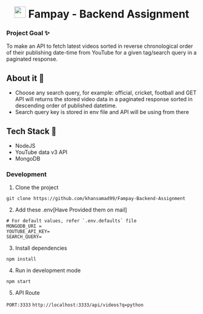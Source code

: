  

<h1 align="center">
<img  width="30" src="https://user-images.githubusercontent.com/77020164/146640192-61300696-16fd-4e8d-be1e-226ba1f90c52.png"/>
Fampay - Backend Assignment 
</h1>


### Project Goal ✨

To make an API to fetch latest videos sorted in reverse chronological order of their publishing date-time from YouTube for a given tag/search query in a paginated response.

## About it :scroll:	

* Choose any search query, for example: official, cricket, football and GET API will returns the stored video data in a paginated response sorted in descending order of published datetime.
* Search query key is stored in env file and API will be using from there


## Tech Stack :memo:
 * NodeJS
 * YouTube data v3 API
 * MongoDB

### Development

1. Clone the project

`git clone https://github.com/khansamad99/Fampay-Backend-Assignment`

2. Add these .env[Have Provided them on mail]

```
# For default values, refer `.env.defaults` file
MONGODB_URI = 
YOUTUBE_API_KEY=
SEARCH_QUERY=
```
3. Install dependencies

`npm install`

4. Run in development mode

`npm start`

5. API Route

`PORT:3333`
`http://localhost:3333/api/videos?q=python`

